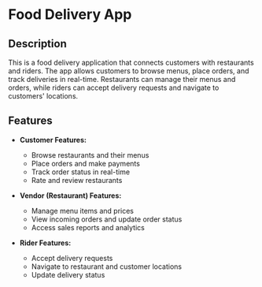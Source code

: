 # Food Delivery App

## Description

This is a food delivery application that connects customers with restaurants and riders. The app allows customers to browse menus, place orders, and track deliveries in real-time. Restaurants can manage their menus and orders, while riders can accept delivery requests and navigate to customers' locations.

## Features

- **Customer Features:**
  - Browse restaurants and their menus
  - Place orders and make payments
  - Track order status in real-time
  - Rate and review restaurants

- **Vendor (Restaurant) Features:**
  - Manage menu items and prices
  - View incoming orders and update order status
  - Access sales reports and analytics

- **Rider Features:**
  - Accept delivery requests
  - Navigate to restaurant and customer locations
  - Update delivery status
